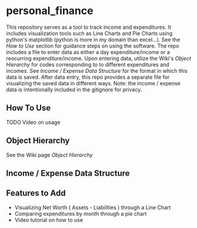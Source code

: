 # personal_finance
This repository serves as a tool to track income and expenditures. It includes visualization tools such as Line Charts and Pie Charts using python's matplotlib (python is more in my domain than excel...). See the *How to Use* section for guidance steps on using the software. The repo includes a file to enter data as either a day expenditure/income or a reocurring expenditure/income. Upon entering data, utilize the Wiki's *Object Hierarchy* for codes corresponding to to different expenditures and incomes. See *Income / Expense Data Structure* for the format in which this data is saved. After data entry, this repo provides a separate file for visualizing the saved data in different ways. Note: the income / expense data is intentionally included in the gitignore for privacy.

## How To Use

TODO Video on usage

## Object Hierarchy
See the Wiki page *Object Hierarchy*

## Income / Expense Data Structure

## Features to Add
- Visualizing Net Worth ( Assets - Liabilities ) through a Line Chart
- Comparing expenditures by month through a pie chart
- Video tutorial on how to use

